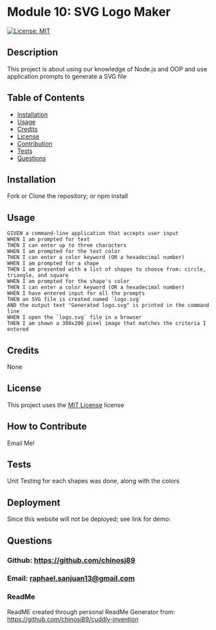 
  # Module 10: SVG Logo Maker

  [![License: MIT](https://img.shields.io/badge/License-MIT-yellow.svg)](https://opensource.org/licenses/MIT)

 
  ## Description
  This project is about using our knowledge of Node.js and OOP and use application prompts to generate a SVG file
  <!-- Add a screenshot of your application here -->
  ## Table of Contents
  - [Installation](#installation)
  - [Usage](#usage)
  - [Credits](#credits)
  - [License](#license)
  - [Contribution](#how-to-contribute)
  - [Tests](#tests)
  - [Questions](#questions)
  
  ## Installation
  Fork or Clone the repository; or npm install
  
  ## Usage 
  ```
  GIVEN a command-line application that accepts user input
WHEN I am prompted for text
THEN I can enter up to three characters
WHEN I am prompted for the text color
THEN I can enter a color keyword (OR a hexadecimal number)
WHEN I am prompted for a shape
THEN I am presented with a list of shapes to choose from: circle, triangle, and square
WHEN I am prompted for the shape's color
THEN I can enter a color keyword (OR a hexadecimal number)
WHEN I have entered input for all the prompts
THEN an SVG file is created named `logo.svg`
AND the output text "Generated logo.svg" is printed in the command line
WHEN I open the `logo.svg` file in a browser
THEN I am shown a 300x200 pixel image that matches the criteria I entered
  ```
  
  ## Credits
  None
  
  ## License
  This project uses the [MIT License](https://opensource.org/licenses/MIT) license
  
  ## How to Contribute
  Email Me!
  
  ## Tests
  Unit Testing for each shapes was done, along with the colors

  ## Deployment
  Since this website will not be deployed; see link for demo: 
  
  ## Questions
  ### Github: https://github.com/chinosj89
  ### Email: raphael.sanjuan13@gmail.com
  
### ReadMe 
ReadME created through personal ReadMe Generator from: https://github.com/chinosj89/cuddly-invention